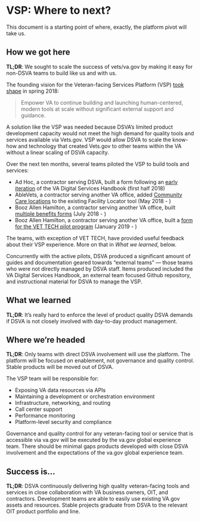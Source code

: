 # VSP: Where to next?
This document is a starting point of where, exactly, the platform pivot will take us.

## How we got here

**TL;DR**: We sought to scale the success of vets/va.gov by making it easy for non-DSVA teams to build like us and with us.

The founding vision for the Veteran-facing Services Platform (VSP) [took shape](https://github.com/department-of-veterans-affairs/vets.gov-team/blob/master/Work%20Practices/Platform-Support/background/old-dsva-platform-project-readme.md#background) in spring 2018:

> Empower VA to continue building and launching human-centered, modern tools at scale without significant external support and guidance.

A solution like the VSP was needed because DSVA’s limited product development capacity would not meet the high demand for quality tools and services available via Vets.gov. VSP would allow DSVA to scale the know-how and technology that created Vets.gov to other teams within the VA without a linear scaling of DSVA capacity.

Over the next ten months, several teams piloted the VSP to build tools and services:

 - Ad Hoc, a contractor serving DSVA, built a form following an [early iteration](https://github.com/department-of-veterans-affairs/va-digital-services-platform-docs) of the VA Digital Services Handbook (first half 2018)
 - AbleVets, a contractor serving another VA office, added [Community Care locations](https://github.com/department-of-veterans-affairs/vets.gov-team/tree/master/Products/Facilities_Locator/community_care) to the existing Facility Locator tool (May 2018 - )
 - Booz Allen Hamilton, a contractor serving another VA office, built [multiple benefits forms](https://github.com/department-of-veterans-affairs/vets.gov-team/blob/master/Work%20Practices/Platform-Support/research/pilot-3.md) (July 2018 - )
 - Booz Allen Hamilton, a contractor serving another VA office, built a [form for the VET TECH pilot program](https://github.com/department-of-veterans-affairs/vets.gov-team/tree/master/Products/Education%20Benefits/0994) (January 2019 - )

The teams, with exception of VET TECH, have provided useful feedback about their VSP experience. More on that in _What we learned_, below.

Concurrently with the active pilots, DSVA produced a significant amount of guides and documentation geared towards “external teams” — those teams who were not directly managed by DSVA staff. Items produced included the VA Digital Services Handbook, an external team focused Github repository, and instructional material for DSVA to manage the VSP.

## What we learned

**TL;DR**: It’s really hard to enforce the level of product quality DSVA demands if DSVA is not closely involved with day-to-day product management.

## Where we’re headed

**TL;DR**: Only teams with direct DSVA involvement will use the platform. The platform will be focused on enablement, not governance and quality control. Stable products will be moved out of DSVA.

The VSP team will be responsible for:

- Exposing VA data resources via APIs
- Maintaining a development or orchestration environment
- Infrastructure, networking, and routing
- Call center support
- Performance monitoring
- Platform-level security and compliance

Governance and quality control for any veteran-facing tool or service that is accessible via va.gov will be executed by the va.gov global experience team. There should be minimal gaps products developed with close DSVA involvement and the expectations of the va.gov global experience team.

## Success is... 

**TL;DR**: DSVA continuously delivering high quality veteran-facing tools and services in close collaboration with VA business owners, OIT, and contractors. Development teams are able to easily use existing VA.gov assets and resources. Stable projects graduate from DSVA to the relevant OIT product portfolio and line.

